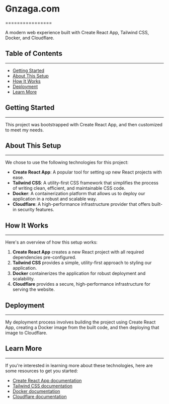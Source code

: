 # Gnzaga.com
================

A modern web experience built with Create React App, Tailwind CSS, Docker, and Cloudflare.

## Table of Contents
-----------------

* [Getting Started](#getting-started)
* [About This Setup](#about-this-setup)
* [How It Works](#how-it-works)
* [Deployment](#deployment)
* [Learn More](#learn-more)

## Getting Started
----------------

This project was bootstrapped with Create React App, and then customized to meet my needs.

## About This Setup
-------------------

We chose to use the following technologies for this project:

* **Create React App**: A popular tool for setting up new React projects with ease.
* **Tailwind CSS**: A utility-first CSS framework that simplifies the process of writing clean, efficient, and maintainable CSS code.
* **Docker**: A containerization platform that allows us to deploy our application in a robust and scalable way.
* **Cloudflare**: A high-performance infrastructure provider that offers built-in security features.

## How It Works
----------------

Here's an overview of how this setup works:

1. **Create React App** creates a new React project with all required dependencies pre-configured.
2. **Tailwind CSS** provides a simple, utility-first approach to styling our application.
3. **Docker** containerizes the application for robust deployment and scalability.
4. **Cloudflare** provides a secure, high-performance infrastructure for serving the website.

## Deployment
-------------

My deployment process involves building the project using Create React App, creating a Docker image from the built code, and then deploying that image to Cloudflare.

## Learn More
--------------

If you're interested in learning more about these technologies, here are some resources to get you started:

* [Create React App documentation](https://facebook.github.io/create-react-app/docs/getting-started)
* [Tailwind CSS documentation](https://tailwindcss.com/docs/installation)
* [Docker documentation](https://docs.docker.com/)
* [Cloudflare documentation](https://developers.cloudflare.com/)
